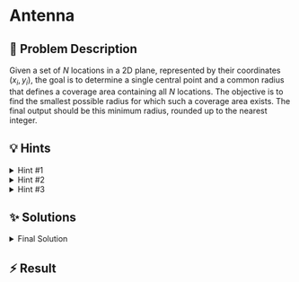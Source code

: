 # Antenna

## 📝 Problem Description

Given a set of $N$ locations in a 2D plane, represented by their coordinates $(x_i, y_i)$, the goal is to determine a single central point and a common radius that defines a coverage area containing all $N$ locations. The objective is to find the smallest possible radius for which such a coverage area exists. The final output should be this minimum radius, rounded up to the nearest integer.

## 💡 Hints

<details>
<summary>Hint #1</summary>
The problem asks you to find an optimal location for a transmitter, which will become the center of a circular coverage area. The size of this area, its radius, is determined by the point or points that are farthest from this optimal center. Think about which of the given locations are most likely to constrain the size of this minimal coverage area.
</details>
<details>
<summary>Hint #2</summary>
This problem can be modeled geometrically. The task is to find the smallest circle that encloses all given points. A key property of this minimal circle is that it is uniquely determined by either two of the points forming a diameter, or three of the points lying on its circumference. This is a classic problem in the field of computational geometry.
</details>
<details>
<summary>Hint #3</summary>
This is a well-known problem called the **Smallest Enclosing Circle** (or Minimum Enclosing Circle). Implementing an algorithm for it from scratch (like Welzl's algorithm) can be quite complex, especially when dealing with geometric edge cases and numerical precision. The large coordinate values given in the problem statement can easily lead to floating-point errors with standard `double` or `long double` types. For a robust solution, consider using a specialized library designed for computational geometry, such as the **Computational Geometry Algorithms Library (CGAL)**.
</details>

## ✨ Solutions

<details>
<summary>Final Solution</summary>
This problem is a classic computational geometry task: finding the **Smallest Enclosing Circle** for a given set of points. The center of the radio transmitter corresponds to the center of this circle, and the transmission radius is the circle's radius.

### Approach: Using a Computational Geometry Library (CGAL)

Implementing an algorithm for the smallest enclosing circle from scratch is challenging. It requires handling various geometric configurations and, more importantly, dealing with numerical precision. The input coordinates can be large, making standard floating-point arithmetic prone to errors.

A more practical and robust approach, especially in an academic or competitive setting, is to use a specialized library like the **Computational Geometry Algorithms Library (CGAL)**. CGAL provides highly optimized and numerically stable implementations for a vast range of geometric problems.

### C++ Implementation with CGAL

The solution uses CGAL's `Min_circle_2` component to solve the problem directly.

1.  **Kernel Selection**: We use `Exact_predicates_exact_constructions_kernel_with_sqrt`. This is a crucial choice. This "kernel" tells CGAL to use number types that can represent calculations (including square roots) *exactly*, without any loss of precision. This avoids the floating-point errors that would likely arise from using standard `double` types with large coordinates.

2.  **Algorithm Usage**:
    *   We read all input coordinates and store them as `Point` objects in a `std::vector`.
    *   The core of the solution is the line: `MinCircle mc(points.begin(), points.end(), true);`. This creates an instance of the `Min_circle_2` algorithm, passing the collection of points. The algorithm automatically computes the smallest enclosing circle. The `true` parameter enables a randomized processing of points, which leads to an excellent expected runtime.
    *   The resulting circle object is retrieved via `mc.circle()`.

3.  **Outputting the Radius**:
    *   The problem requires the smallest *integral* transmission radius.
    *   We get the squared radius from the circle object using `c.squared_radius()`.
    *   We then compute the actual radius by taking the square root using `CGAL::sqrt()`. This operation is also performed with exact precision by the kernel.
    *   Finally, we need to find the ceiling of this exact radius value. The helper function `ceil_to_double` handles the conversion from CGAL's exact number type to a `double` and computes the ceiling carefully to avoid floating-point inaccuracies, ensuring the correct integer output.

```cpp
#include <iostream>
#include <vector>
#include <cmath>
#include <iomanip>

// CGAL headers for the smallest enclosing circle problem
#include <CGAL/Exact_predicates_exact_constructions_kernel_with_sqrt.h>
#include <CGAL/Min_circle_2.h>
#include <CGAL/Min_circle_2_traits_2.h>

// Define the kernel and other necessary types for convenience.
// Using a kernel with exact constructions and square root support is vital for precision.
using K = CGAL::Exact_predicates_exact_constructions_kernel_with_sqrt;
using Traits = CGAL::Min_circle_2_traits_2<K>;
using MinCircle = CGAL::Min_circle_2<Traits>;
using Point = K::Point_2;

// A helper function to safely compute the ceiling of a CGAL number type.
// It converts to a double and performs checks to correct for potential
// floating-point representation errors near integers.
double ceil_to_double(const K::FT& x) {
  double a = std::ceil(CGAL::to_double(x));
  while (a < x) a += 1;
  while (a - 1 >= x) a -= 1;
  return a;
}

void solve() {
  while (true) {
    int n;
    std::cin >> n;
    if (n == 0) break;

    std::vector<Point> points(n);
    for (int i = 0; i < n; ++i) {
      long x, y;
      std::cin >> x >> y;
      points[i] = Point(x, y);
    }

    // Create a Min_circle_2 object. The constructor computes the smallest
    // enclosing circle for the points in the given range.
    // The `true` argument enables randomization for better expected performance.
    MinCircle mc(points.begin(), points.end(), true);
    Traits::Circle c = mc.circle();

    // Calculate the radius by taking the square root of the squared radius.
    // This calculation is exact thanks to the chosen kernel.
    K::FT radius_exact = CGAL::sqrt(c.squared_radius());

    // Set output precision and print the ceiling of the radius as an integer.
    std::cout << std::setprecision(0) << std::fixed;
    std::cout << ceil_to_double(radius_exact) << std::endl;
  }
}

int main() {
  std::ios_base::sync_with_stdio(false);
  solve();
  return 0;
}
```
</details>

## ⚡ Result

```plaintext

```